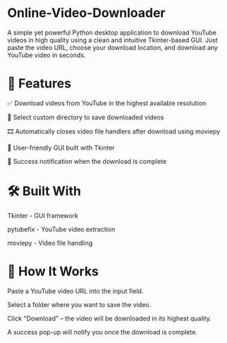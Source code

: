 # Online-Video-Downloader
A simple yet powerful Python desktop application to download YouTube videos in high quality using a clean and intuitive Tkinter-based GUI. Just paste the video URL, choose your download location, and download any YouTube video in seconds.


# 🚀 Features

✅ Download videos from YouTube in the highest available resolution

📂 Select custom directory to save downloaded videos

🎞️ Automatically closes video file handlers after download using moviepy

🎨 User-friendly GUI built with Tkinter

🔔 Success notification when the download is complete

# 🛠️ Built With

Tkinter - GUI framework

pytubefix - YouTube video extraction

moviepy - Video file handling


# 🧠 How It Works

Paste a YouTube video URL into the input field.

Select a folder where you want to save the video.

Click "Download" – the video will be downloaded in its highest quality.

A success pop-up will notify you once the download is complete.


